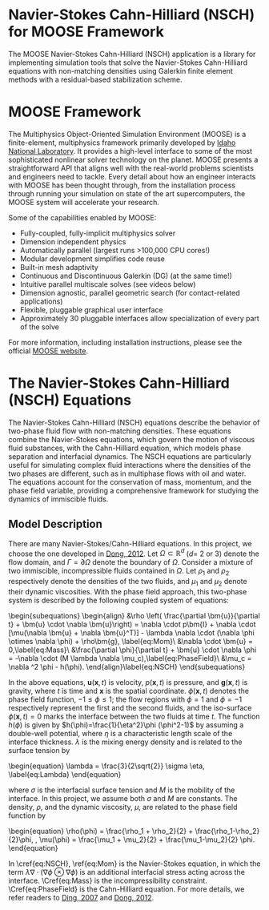 Navier-Stokes Cahn-Hilliard (NSCH) for MOOSE Framework
=====

The MOOSE Navier-Stokes Cahn-Hilliard (NSCH) application is a library for implementing simulation tools that solve the Navier-Stokes Cahn-Hilliard equations with non-matching densities using Galerkin finite element methods with a residual-based stabilization scheme.

# MOOSE Framework

The Multiphysics Object-Oriented Simulation Environment (MOOSE) is a finite-element, multiphysics framework primarily developed by [Idaho National Laboratory](https://inl.gov/). It provides a high-level interface to some of the most sophisticated nonlinear solver technology on the planet. MOOSE presents a straightforward API that aligns well with the real-world problems scientists and engineers need to tackle. Every detail about how an engineer interacts with MOOSE has been thought through, from the installation process through running your simulation on state of the art supercomputers, the MOOSE system will accelerate your research.

Some of the capabilities enabled by MOOSE:

- Fully-coupled, fully-implicit multiphysics solver
- Dimension independent physics
- Automatically parallel (largest runs >100,000 CPU cores!)
- Modular development simplifies code reuse
- Built-in mesh adaptivity
- Continuous and Discontinuous Galerkin (DG) (at the same time!)
- Intuitive parallel multiscale solves (see videos below)
- Dimension agnostic, parallel geometric search (for contact-related applications)
- Flexible, pluggable graphical user interface
- Approximately 30 pluggable interfaces allow specialization of every part of the solve

For more information, including installation instructions, please see the official [MOOSE website](https://mooseframework.inl.gov).

# The Navier-Stokes Cahn-Hilliard (NSCH) Equations

The Navier-Stokes Cahn-Hilliard (NSCH) equations describe the behavior of two-phase fluid flow with non-matching densities. These equations combine the Navier-Stokes equations, which govern the motion of viscous fluid substances, with the Cahn-Hilliard equation, which models phase separation and interfacial dynamics. The NSCH equations are particularly useful for simulating complex fluid interactions where the densities of the two phases are different, such as in multiphase flows with oil and water. The equations account for the conservation of mass, momentum, and the phase field variable, providing a comprehensive framework for studying the dynamics of immiscible fluids.

## Model Description

There are many Navier-Stokes/Cahn-Hilliard equations. In this project, we choose the one developed in [Dong, 2012](https://doi.org/10.1016/j.jcp.2012.02.025). Let $\Omega \subset \mathbb{R}^d$ ($d=$ 2 or 3) denote the flow domain, and $\Gamma = \partial \Omega$ denote the boundary of $\Omega$. Consider a mixture of two immiscible, incompressible fluids contained in $\Omega$. Let $\rho_1$ and $\rho_2$ respectively denote the densities of the two fluids, and $\mu_1$ and $\mu_2$ denote their dynamic viscosities. With the phase field approach, this two-phase system is described by the following coupled system of equations:

\begin{subequations}
\begin{align}
    &\rho \left( \frac{\partial \bm{u}}{\partial t} + \bm{u} \cdot \nabla \bm{u}\right) = \nabla \cdot p\bm{I} + \nabla \cdot [\mu(\nabla \bm{u} + \nabla \bm{u}^T)] - \lambda \nabla \cdot (\nabla \phi \otimes \nabla \phi) + \rho\bm{g}, \label{eq:Mom}\\
    &\nabla \cdot \bm{u} = 0,\label{eq:Mass}\\
    &\frac{\partial \phi}{\partial t} + \bm{u} \cdot \nabla \phi = -\nabla \cdot (M \lambda \nabla \mu_c),\label{eq:PhaseField}\\
    &\mu_c = \nabla ^2 \phi - h(\phi).
\end{align}\label{eq:NSCH}
\end{subequations}

In the above equations, $\bm{u}(\bm{x},t)$ is velocity, $p(\bm{x},t)$ is pressure, and $\bm{g}(\bm{x},t)$ is gravity, where $t$ is time and $\bm{x}$ is the spatial coordinate. $\phi(\bm{x},t)$ denotes the phase field function, $-1 \leq \phi \leq 1$; the flow regions with $\phi = 1$ and $\phi = -1$ respectively represent the first and the second fluids, and the iso-surface $\phi (\bm{x},t)=0$ marks the interface between the two fluids at time $t$. The function $h(\phi)$ is given by $h(\phi)=\frac{1}{\eta^2}\phi (\phi^2-1)$ by assuming a double-well potential, where $\eta$ is a characteristic length scale of the interface thickness. $\lambda$ is the mixing energy density and is related to the surface tension by

\begin{equation}
    \lambda = \frac{3}{2\sqrt{2}} \sigma \eta,
    \label{eq:Lambda}
\end{equation}

where $\sigma$ is the interfacial surface tension and $M$ is the mobility of the interface. In this project, we assume both $\sigma$ and $M$ are constants. The density, $\rho$, and the dynamic viscosity, $\mu$, are related to the phase field function by

\begin{equation}
    \rho(\phi) = \frac{\rho_1 + \rho_2}{2} + \frac{\rho_1-\rho_2}{2}\phi, \, \mu(\phi) = \frac{\mu_1 + \mu_2}{2} + \frac{\mu_1-\mu_2}{2} \phi.
\end{equation}

In \cref{eq:NSCH}, \ref{eq:Mom} is the Navier-Stokes equation, in which the term $\lambda \nabla \cdot (\nabla \phi \otimes \nabla \phi)$ is an additional interfacial stress acting across the interface. \Cref{eq:Mass} is the incompressibility constraint. \Cref{eq:PhaseField} is the Cahn-Hilliard equation. For more details, we refer readers to [Ding, 2007](https://doi.org/10.1016/j.jcp.2007.06.006) and [Dong, 2012](https://doi.org/10.1016/j.jcp.2012.02.025).
